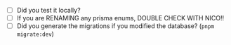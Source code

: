 -   [ ] Did you test it locally?
-   [ ] If you are RENAMING any prisma enums, DOUBLE CHECK WITH NICO!!
-   [ ] Did you generate the migrations if you modified the database? (`pnpm migrate:dev`)
